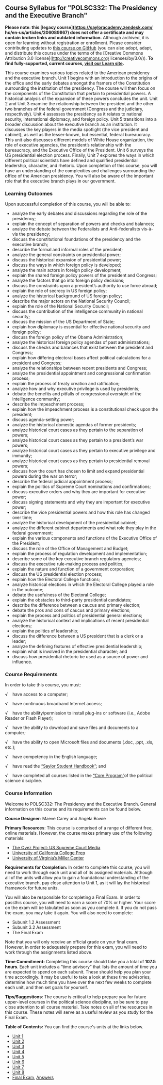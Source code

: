 Course Syllabus for "POLSC332: The Presidency and the Executive Branch"
-----------------------------------------------------------------------

**Please note: this [legacy course](https://sayloracademy.zendesk.com/
hc/en-us/articles/206089967) does not offer a certificate and may contain 
broken links and outdated information.** Although archived, it is open 
for learning without registration or enrollment. Please consider contributing 
updates to [this course on GitHub](https://github.com/saylordotorg/course_polsc332) 
(you can also adopt, adapt, and distribute this course under the terms of 
the [Creative Commons Attribution 3.0 license](http://creativecommons.org/
licenses/by/3.0/)). **To find fully-supported, current courses, [visit our 
Learn site](https://learn.saylor.org).**

This course examines various topics related to the American presidency
and the executive branch. Unit 1 begins with an introduction to the
origins of the office and the early debates amongst the framers of the
Constitution surrounding the institution of the presidency. The course
will then focus on the components of the Constitution that pertain to
presidential powers. A historical analysis of the expansion of these
powers concludes the unit. Unit 2 and Unit 3 examine the relationship
between the president and the other two branches of the federal
government (Congress and the judiciary, respectively). Unit 4 assesses
the presidency as it relates to national security, international
diplomacy, and foreign policy. Unit 5 transitions into a broader
discussion about the executive branch as an institution. It discusses
the key players in the media spotlight (the vice president and cabinet),
as well as the lesser-known, but essential, federal bureaucracy. This
unit also discusses different models of White House organization, the
role of executive agencies, the president’s relationship with the
bureaucracy, and the Executive Office of the President. Unit 6 surveys
the US presidential election process. Finally, Unit 7 explores the ways
in which different political scientists have defined and qualified
presidential leadership, character, and rhetoric. Upon completion of
this course, you will have an understanding of the complexities and
challenges surrounding the office of the American presidency. You will
also be aware of the important role that the executive branch plays in
our government.

### Learning Outcomes

Upon successful completion of this course, you will be able to:  

-   analyze the early debates and discussions regarding the role of the
    presidency;
-   explain the concept of separation of powers and checks and balances;
-   analyze the debate between the Federalists and Anti-federalists
    vis-à-vis the presidency;
-   discuss the constitutional foundations of the presidency and the
    executive branch;
-   describe the formal and informal roles of the president;
-   analyze the general constraints on presidential power;
-   discuss the historical expansion of presidential power;
-   discuss the ways in which foreign policy is developed;
-   analyze the main actors in foreign policy development;
-   explain the shared foreign policy powers of the president and
    Congress;
-   analyze the factors that go into foreign policy decisions;
-   discuss the constraints upon a president’s authority to use force
    abroad;
-   explain the role of secrecy in US foreign policy;
-   analyze the historical background of US foreign policy;
-   describe the major actors on the National Security Council;
-   explain the role of the National Security Council;
-   discuss the contribution of the intelligence community in national
    security;
-   discuss the mission of the US Department of State;
-   explain how diplomacy is essential for effective national security
    and foreign policy;
-   discuss the foreign policy of the Obama Administration;
-   analyze the historical foreign policy agendas of past
    administrations;
-   discuss the checks and balances that exist between the president and
    Congress;
-   explain how differing electoral bases affect political calculations
    for a president and Congress;
-   analyze the relationships between recent presidents and Congress;
-   analyze the presidential appointment and congressional confirmation
    process;
-   explain the process of treaty creation and ratification;
-   analyze how and why executive privilege is used by presidents;
-   debate the benefits and pitfalls of congressional oversight of the
    intelligence community;
-   describe the impeachment process;
-   explain how the impeachment process is a constitutional check upon
    the president;
-   discuss agenda-setting power;
-   analyze the historical domestic agendas of former presidents;
-   analyze historical court cases as they pertain to the separation of
    powers;
-   analyze historical court cases as they pertain to a president’s war
    powers;
-   analyze historical court cases as they pertain to executive
    privilege and immunity;
-   analyze historical court cases as they pertain to presidential
    removal powers;
-   discuss how the court has chosen to limit and expand presidential
    powers during the war on terror;
-   describe the federal judicial appointment process;
-   explain the politics of Supreme Court nominations and confirmations;
-   discuss executive orders and why they are important for executive
    power;
-   discuss signing statements and why they are important for executive
    power;
-   describe the vice presidential powers and how this role has changed
    over time;
-   analyze the historical development of the presidential cabinet;
-   analyze the different cabinet departments and what role they play in
    the federal government;
-   explain the various components and functions of the Executive Office
    of the President;
-   discuss the role of the Office of Management and Budget;
-   explain the process of regulation development and implementation;
-   describe some of the key executive branch regulatory agencies;
-   discuss the executive rule-making process and politics;
-   explain the nature and function of a government corporation;
-   discuss the US presidential election process;
-   explain how the Electoral College functions;
-   analyze historical elections in which the Electoral College played a
    role in the outcome;
-   debate the usefulness of the Electoral College;
-   explain the obstacles to third-party presidential candidates;
-   describe the difference between a caucus and primary election;
-   debate the pros and cons of caucus and primary elections;
-   explain the process and politics of presidential general elections;
-   analyze the historical context and implications of recent
    presidential elections;
-   explain the politics of leadership;
-   discuss the difference between a US president that is a clerk or a
    leader;
-   analyze the defining features of effective presidential leadership;
-   explain what is involved in the presidential character; and
-   discuss how presidential rhetoric be used as a source of power and
    influence.

### Course Requirements

In order to take this course, you must:  
  
 √    have access to a computer;  
  
 √    have continuous broadband Internet access;  
  
 √    have the ability/permission to install plug-ins or software (i.e.,
Adobe Reader or Flash Player);  
  
 √    have the ability to download and save files and documents to a
computer;  
  
 √    have the ability to open Microsoft files and documents (.doc,
.ppt, .xls, etc.);  
  
 √    have competency in the English language;  
  
 √    have read the [“Saylor Student
Handbook”](http://www.saylor.org/site/wp-content/uploads/2012/05/Saylor-StudentHandbook.pdf);
and  
  
 √    have completed all courses listed in the [“Core
Program”](http://www.saylor.org/majors/political-science/)of the
political science discipline.

### Course Information

Welcome to POLSC332: The Presidency and the Executive Branch. General
information on this course and its requirements can be found below.  
  
 **Course Designer**: Maeve Carey and Angela Bowie  
  
 **Primary Resources**: This course is comprised of a range of different
free, online materials. However, the course makes primary use of the
following materials:  

-   [The Oyez Project: US Supreme Court
    Media](http://www.oyez.org/cases)
-   [University of California College
    Prep](http://www.ucopenaccess.org/)
-   [University of Virginia’s Miller Center](http://millercenter.org/)

**Requirements for Completion:** In order to complete this course, you
will need to work through each unit and all of its assigned materials.
Although all of the units will allow you to gain a foundational
understanding of the executive branch, pay close attention to Unit 1, as
it will lay the historical framework for future units.  
  
 You will also be responsible for completing a Final Exam. In order to
passthis course, you will need to earn a score of 70% or higher. Your
score on the exam will be tabulated as soon as you complete it. If you
do not pass the exam, you may take it again. You will also need to
complete:  

-   Subunit 1.2 Assessment
-   Subunit 3.2 Assessment
-   The Final Exam

Note that you will only receive an official grade on your final exam.
However, in order to adequately prepare for this exam, you will need to
work through the assignments listed above.  
  
 **Time Commitment:** Completing this course should take you a total of
**107.5 hours**. Each unit includes a “time advisory” that lists the
amount of time you are expected to spend on each subunit. These should
help you plan your time accordingly. It may be useful to take a look at
these time advisories, determine how much time you have over the next
few weeks to complete each unit, and then set goals for yourself.  
  
 **Tips/Suggestions**: The course is critical to help prepare you for
future upper-level courses in the political science discipline, so be
sure to pay close attention to all course material. Take notes on all of
the resources in this course. These notes will serve as a useful review
as you study for the Final Exam.  

**Table of Contents:** You can find the course's units at the links below.

- [Unit 1](https://legacy.saylor.org/polsc332/Unit01/)
- [Unit 2](https://legacy.saylor.org/polsc332/Unit02/)
- [Unit 3](https://legacy.saylor.org/polsc332/Unit03/)
- [Unit 4](https://legacy.saylor.org/polsc332/Unit04/)
- [Unit 5](https://legacy.saylor.org/polsc332/Unit05/)
- [Unit 6](https://legacy.saylor.org/polsc332/Unit06/)
- [Unit 7](https://legacy.saylor.org/polsc332/Unit07/)
- [Unit 8](https://legacy.saylor.org/polsc332/Unit08/)
- [Final Exam](http://saylordotorg.github.io/LegacyExams/POLSC/POLSC332/POLSC332-FinalExam.html), [Answers](http://saylordotorg.github.io/LegacyExams/POLSC/POLSC332/POLSC332-FinalExam-Answers.html)

